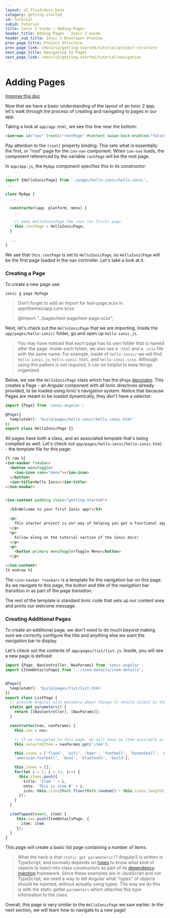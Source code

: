 ```yaml
---
layout: v2_fluid/docs_base
category: getting-started
id: tutorial
subid: tutorial
title: Ionic 2 Guide | Adding Pages
header_title: Adding Pages - Ionic 2 Guide
header_sub_title: Ionic 2 Developer Preview
prev_page_title: Project Structure
prev_page_link: /docs/v2/getting-started/tutorial/project-structure
next_page_title: Navigating to Pages
next_page_link: /docs/v2/getting-started/tutorial/navigation
---
```


<h1 class="title">Adding Pages</h1>

<a class="improve-v2-docs" href='https://github.com/driftyco/ionic-site/edit/master/docs/v2/getting-started/tutorial/adding-pages/index.md'>
  Improve this doc
</a>

Now that we have a basic understanding of the layout of an Ionic 2 app, let's walk through the process of creating and navigating to pages in our app.

Taking a look at `app/app.html`, we see this line near the bottom:

```html
<ion-nav id="nav" [root]="rootPage" #content swipe-back-enabled="false"></ion-nav>
```

Pay attention to the `[root]` property binding. This sets what is essentially the first, or "root" page for the `ion-nav` component. When `ion-nav` loads, the component referenced by the variable `rootPage` will be the root page.

In `app/app.js`, the `MyApp` component specifies this in its constructor:

```ts
...
import {HelloIonicPage} from './pages/hello-ionic/hello-ionic';
...

class MyApp {
  ...

  constructor(app, platform, menu) {
    ...

    // make HelloIonicPage the root (or first) page
    this.rootPage = HelloIonicPage;
  }

  ...
}

```

We see that `this.rootPage` is set to `HelloIonicPage`, so `HelloIonicPage` will be the first page loaded in the nav controller. Let's take a look at it.


### Creating a Page

To create a new page use:

`ionic g page MyPage`

> Don't forget to add an import for test-page.scss in app/themes/app.core.scss:

> @import "../pages/test-page/test-page.scss";

Next, let's check out the `HelloIonicPage` that we are importing. Inside the `app/pages/hello-ionic/` folder, go and open up `hello-ionic.js`.

> You may have noticed that each page has its own folder that is named after the page. Inside each folder, we also see a `.html` and a `.scss` file with the same name. For example, inside of `hello-ionic/` we will find `hello-ionic.js`, `hello-ionic.html`, and `hello-ionic.scss`. Although using this pattern is not required, it can be helpful to keep things organized.


Below, we see the `HelloIonicPage` class which has the `@Page` [decorator](../../../resources/what-is/#decorators). This creates a Page - an Angular component with all Ionic directives already provided, to be loaded using Ionic's navigation system.  Notice that because Pages are meant to be loaded dynamically, they don't have a selector:

```ts
import {Page} from 'ionic-angular';

@Page({
  templateUrl: 'build/pages/hello-ionic/hello-ionic.html'
})
export class HelloIonicPage {}
```

All pages have both a class, and an associated template that's being compiled as well. Let's check out `app/pages/hello-ionic/hello-ionic.html` - the template file for this page:

```html
{% raw %}
<ion-navbar *navbar>
  <button menuToggle>
    <ion-icon name="menu"></ion-icon>
  </button>
  <ion-title>Hello Ionic</ion-title>
</ion-navbar>


<ion-content padding class="getting-started">

  <h3>Welcome to your first Ionic app!</h3>

  <p>
    This starter project is our way of helping you get a functional app running in record time.
  </p>
  <p>
    Follow along on the tutorial section of the Ionic docs!
  </p>
  <p>
    <button primary menuToggle>Toggle Menu</button>
  </p>

</ion-content>
{% endraw %}
```

The `<ion-navbar *navbar>` is a template for the navigation bar on this page. As we navigate to this page, the button and title of the navigation bar transition in as part of the page transition.

The rest of the template is standard Ionic code that sets up our content area and prints our welcome message.

### Creating Additional Pages

To create an additional page, we don't need to do much beyond making sure we correctly configure the title and anything else we want the navigation bar to display.

Let's check out the contents of `app/pages/list/list.js`. Inside, you will see a new page is defined:

```ts
import {Page, NavController, NavParams} from 'ionic-angular';
import {ItemDetailsPage} from '../item-details/item-details';


@Page({
  templateUrl: 'build/pages/list/list.html'
})
export class ListPage {
  // provide Angular with metadata about things it should inject in the constructor
  static get parameters() {
    return [[NavController], [NavParams]];
  }

  constructor(nav, navParams) {
    this.nav = nav;

    // If we navigated to this page, we will have an item available as a nav param
    this.selectedItem = navParams.get('item');

    this.icons = ['flask', 'wifi', 'beer', 'football', 'basketball', 'paper-plane',
    'american-football', 'boat', 'bluetooth', 'build'];

    this.items = [];
    for(let i = 1; i < 11; i++) {
      this.items.push({
        title: 'Item ' + i,
        note: 'This is item #' + i,
        icon: this.icons[Math.floor(Math.random() * this.icons.length)]
      });
    }
  }

  itemTapped(event, item) {
     this.nav.push(ItemDetailsPage, {
       item: item
     });
  }
}
```

This page will create a basic list page containing a number of items.

> What the heck is that `static get parameters()`? Angular2 is written in TypeScript, and normally depends on [types](http://www.typescriptlang.org/Handbook#basic-types) to know what kind of objects to inject into class constructors as part of its [dependency injection](https://angular.io/docs/ts/latest/guide/dependency-injection.html) framework.  Since these examples are in JavaScript and not TypeScript, we need a way to tell Angular what "types" of objects should be injected, without actually using types. The way we do this is with the static getter `parameters` which attaches this type information to the class.

Overall, this page is very similar to the `HelloIonicPage` we saw earlier. In the next section, we will learn how to navigate to a new page!
